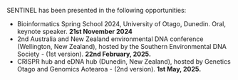 SENTINEL has been presented in the following opportunities:

* Bioinformatics Spring School 2024, University of Otago, Dunedin. Oral, keynote speaker. **21st November 2024**
* 2nd Australia and New Zealand environmental DNA conference (Wellington, New Zealand), hosted by the Southern Environmental DNA Society - (1st version). **22nd February, 2025.**
* CRISPR hub and eDNA hub (Dunedin, New Zealand), hosted by Genetics Otago and Genomics Aotearoa - (2nd version). **1st May, 2025.**
  

